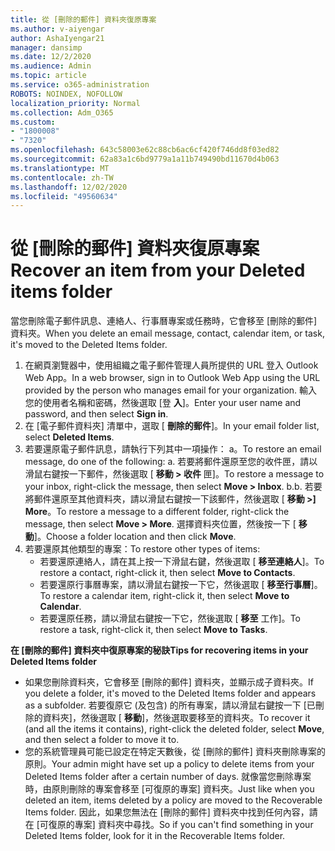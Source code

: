 ```yaml
---
title: 從 [刪除的郵件] 資料夾復原專案
ms.author: v-aiyengar
author: AshaIyengar21
manager: dansimp
ms.date: 12/2/2020
ms.audience: Admin
ms.topic: article
ms.service: o365-administration
ROBOTS: NOINDEX, NOFOLLOW
localization_priority: Normal
ms.collection: Adm_O365
ms.custom:
- "1800008"
- "7320"
ms.openlocfilehash: 643c58003e62c88cb6ac6cf420f746dd8f03ed82
ms.sourcegitcommit: 62a83a1c6bd9779a1a11b749490bd11670d4b063
ms.translationtype: MT
ms.contentlocale: zh-TW
ms.lasthandoff: 12/02/2020
ms.locfileid: "49560634"
---
```

# <a name="recover-an-item-from-your-deleted-items-folder"></a><span data-ttu-id="49aa4-102">從 [刪除的郵件] 資料夾復原專案</span><span class="sxs-lookup"><span data-stu-id="49aa4-102">Recover an item from your Deleted items folder</span></span>

<span data-ttu-id="49aa4-103">當您刪除電子郵件訊息、連絡人、行事曆專案或任務時，它會移至 [刪除的郵件] 資料夾。</span><span class="sxs-lookup"><span data-stu-id="49aa4-103">When you delete an email message, contact, calendar item, or task, it's moved to the Deleted Items folder.</span></span>

1. <span data-ttu-id="49aa4-104">在網頁瀏覽器中，使用組織之電子郵件管理人員所提供的 URL 登入 Outlook Web App。</span><span class="sxs-lookup"><span data-stu-id="49aa4-104">In a web browser, sign in to Outlook Web App using the URL provided by the person who manages email for your organization.</span></span> <span data-ttu-id="49aa4-105">輸入您的使用者名稱和密碼，然後選取 [登 **入**]。</span><span class="sxs-lookup"><span data-stu-id="49aa4-105">Enter your user name and password, and then select **Sign in**.</span></span>
1. <span data-ttu-id="49aa4-106">在 [電子郵件資料夾] 清單中，選取 [ **刪除的郵件**]。</span><span class="sxs-lookup"><span data-stu-id="49aa4-106">In your email folder list, select **Deleted Items**.</span></span>
1. <span data-ttu-id="49aa4-107">若要還原電子郵件訊息，請執行下列其中一項操作： a。</span><span class="sxs-lookup"><span data-stu-id="49aa4-107">To restore an email message, do one of the following: a.</span></span> <span data-ttu-id="49aa4-108">若要將郵件還原至您的收件匣，請以滑鼠右鍵按一下郵件，然後選取 [ **移動 > 收件** 匣]。</span><span class="sxs-lookup"><span data-stu-id="49aa4-108">To restore a message to your inbox, right-click the message, then select **Move > Inbox**.</span></span>
    <span data-ttu-id="49aa4-109">b.</span><span class="sxs-lookup"><span data-stu-id="49aa4-109">b.</span></span> <span data-ttu-id="49aa4-110">若要將郵件還原至其他資料夾，請以滑鼠右鍵按一下該郵件，然後選取 [ **移動 >] More**。</span><span class="sxs-lookup"><span data-stu-id="49aa4-110">To restore a message to a different folder, right-click the message, then select **Move > More**.</span></span> <span data-ttu-id="49aa4-111">選擇資料夾位置，然後按一下 [ **移動**]。</span><span class="sxs-lookup"><span data-stu-id="49aa4-111">Choose a folder location and then click **Move**.</span></span>
4. <span data-ttu-id="49aa4-112">若要還原其他類型的專案：</span><span class="sxs-lookup"><span data-stu-id="49aa4-112">To restore other types of items:</span></span>
    - <span data-ttu-id="49aa4-113">若要還原連絡人，請在其上按一下滑鼠右鍵，然後選取 [ **移至連絡人**]。</span><span class="sxs-lookup"><span data-stu-id="49aa4-113">To restore a contact, right-click it, then select **Move to Contacts**.</span></span>
    - <span data-ttu-id="49aa4-114">若要還原行事曆專案，請以滑鼠右鍵按一下它，然後選取 [ **移至行事曆**]。</span><span class="sxs-lookup"><span data-stu-id="49aa4-114">To restore a calendar item, right-click it, then select **Move to Calendar**.</span></span>
    - <span data-ttu-id="49aa4-115">若要還原任務，請以滑鼠右鍵按一下它，然後選取 [ **移至** 工作]。</span><span class="sxs-lookup"><span data-stu-id="49aa4-115">To restore a task, right-click it, then select **Move to Tasks**.</span></span>

<span data-ttu-id="49aa4-116">**在 [刪除的郵件] 資料夾中復原專案的秘訣**</span><span class="sxs-lookup"><span data-stu-id="49aa4-116">**Tips for recovering items in your Deleted Items folder**</span></span>

- <span data-ttu-id="49aa4-117">如果您刪除資料夾，它會移至 [刪除的郵件] 資料夾，並顯示成子資料夾。</span><span class="sxs-lookup"><span data-stu-id="49aa4-117">If you delete a folder, it's moved to the Deleted Items folder and appears as a subfolder.</span></span> <span data-ttu-id="49aa4-118">若要復原它 (及包含) 的所有專案，請以滑鼠右鍵按一下 [已刪除的資料夾]，然後選取 [ **移動**]，然後選取要移至的資料夾。</span><span class="sxs-lookup"><span data-stu-id="49aa4-118">To recover it (and all the items it contains), right-click the deleted folder, select **Move**, and then select a folder to move it to.</span></span>
- <span data-ttu-id="49aa4-119">您的系統管理員可能已設定在特定天數後，從 [刪除的郵件] 資料夾刪除專案的原則。</span><span class="sxs-lookup"><span data-stu-id="49aa4-119">Your admin might have set up a policy to delete items from your Deleted Items folder after a certain number of days.</span></span> <span data-ttu-id="49aa4-120">就像當您刪除專案時，由原則刪除的專案會移至 [可復原的專案] 資料夾。</span><span class="sxs-lookup"><span data-stu-id="49aa4-120">Just like when you deleted an item, items deleted by a policy are moved to the Recoverable Items folder.</span></span> <span data-ttu-id="49aa4-121">因此，如果您無法在 [刪除的郵件] 資料夾中找到任何內容，請在 [可復原的專案] 資料夾中尋找。</span><span class="sxs-lookup"><span data-stu-id="49aa4-121">So if you can't find something in your Deleted Items folder, look for it in the Recoverable Items folder.</span></span>

